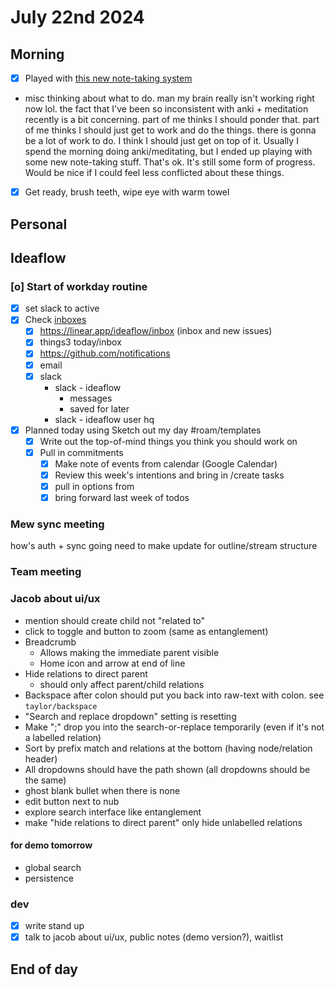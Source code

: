 # July 22nd 2024

## Morning

- [x] Played with [this new note-taking system](./digital-home.md)

- misc thinking about what to do.
  man my brain really isn't working right now lol.
  the fact that I've been so inconsistent with anki + meditation recently is a bit concerning. part of me thinks I should ponder that.
  part of me thinks I should just get to work and do the things.
  there is gonna be a lot of work to do. I think I should just get on top of it. Usually I spend the morning doing anki/meditating, but I ended up playing with some new note-taking stuff. That's ok. It's still some form of progress. Would be nice if I could feel less conflicted about these things.

- [x] Get ready, brush teeth, wipe eye with warm towel

## Personal

## Ideaflow

### [o] Start of workday routine

- [x] set slack to active
- [x] Check [inboxes](./inbox-list.md)
  - [x] https://linear.app/ideaflow/inbox (inbox and new issues)
  - [x] things3 today/inbox
  - [x] https://github.com/notifications
  - [x] email
  - [x] slack
    - slack - ideaflow
      - messages
      - saved for later
    - slack - ideaflow user hq
- [x] Planned today using Sketch out my day #roam/templates
  - [x] Write out the top-of-mind things you think you should work on
  - [x] Pull in commitments
    - [x] Make note of events from calendar (Google Calendar)
    - [x] Review this week's intentions and bring in /create tasks
    - [x] pull in options from
    - [x] bring forward last week of todos

### Mew sync meeting

how's auth + sync going
need to make update for outline/stream structure

### Team meeting

### Jacob about ui/ux

- mention should create child not "related to"
- click to toggle and button to zoom (same as entanglement)
- Breadcrumb
  - Allows making the immediate parent visible
  - Home icon and arrow at end of line
- Hide relations to direct parent
  - should only affect parent/child relations
- Backspace after colon should put you back into raw-text with colon. see `taylor/backspace`
- "Search and replace dropdown" setting is resetting
- Make ";" drop you into the search-or-replace temporarily (even if it's not a labelled relation)
- Sort by prefix match and relations at the bottom (having node/relation header)
- All dropdowns should have the path shown (all dropdowns should be the same)
- ghost blank bullet when there is none
- edit button next to nub
- explore search interface like entanglement
- make "hide relations to direct parent" only hide unlabelled relations

#### for demo tomorrow

- global search
- persistence

### dev

- [x] write stand up
- [x] talk to jacob about ui/ux, public notes (demo version?), waitlist

## End of day
